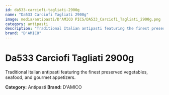 ```yaml
---
id: da533-carciofi-tagliati-2900g
name: "Da533 Carciofi Tagliati 2900g"
image: media/antipasti/D'AMICO PICS/DA533_Carciofi_Tagliati_2900g.png
category: antipasti
description: "Traditional Italian antipasti featuring the finest preserved vegetables, seafood, and gourmet appetizers."
brand: "D'AMICO"
---
```


# Da533 Carciofi Tagliati 2900g

Traditional Italian antipasti featuring the finest preserved vegetables, seafood, and gourmet appetizers.

**Category:** Antipasti
**Brand:** D'AMICO
